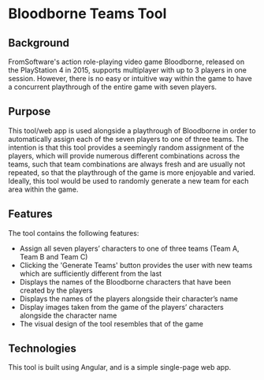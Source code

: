 # Bloodborne Teams Tool

## Background
FromSoftware's action role-playing video game Bloodborne, released on the PlayStation 4 in 2015, supports multiplayer with up to 3 players in one session. However, there is no easy or intuitive way within the game to have a concurrent playthrough of the entire game with seven players.

## Purpose
This tool/web app is used alongside a playthrough of Bloodborne in order to automatically assign each of the seven players to one of three teams. The intention is that this tool provides a seemingly random assignment of the players, which will provide numerous different combinations across the teams, such that team combinations are always fresh and are usually not repeated, so that the playthrough of the game is more enjoyable and varied. Ideally, this tool would be used to randomly generate a new team for each area within the game.

## Features
The tool contains the following features:	
* Assign all seven players’ characters to one of three teams (Team A, Team B and Team C)
* Clicking the 'Generate Teams' button provides the user with new teams which are sufficiently different from the last
* Displays the names of the Bloodborne characters that have been created by the players
* Displays the names of the players alongside their character’s name
* Display images taken from the game of the players’ characters alongside the character name
* The visual design of the tool resembles that of the game

## Technologies
This tool is built using Angular, and is a simple single-page web app.